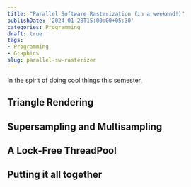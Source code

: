 ```yaml
---
title: "Parallel Software Rasterization (in a weekend!)"
publishDate: '2024-01-28T15:00:00+05:30'
categories: Programming
draft: true
tags:
- Programming
- Graphics
slug: parallel-sw-rasterizer
---
```


In the spirit of doing cool things this semester, 

## Triangle Rendering

## Supersampling and Multisampling

## A Lock-Free ThreadPool

## Putting it all together
